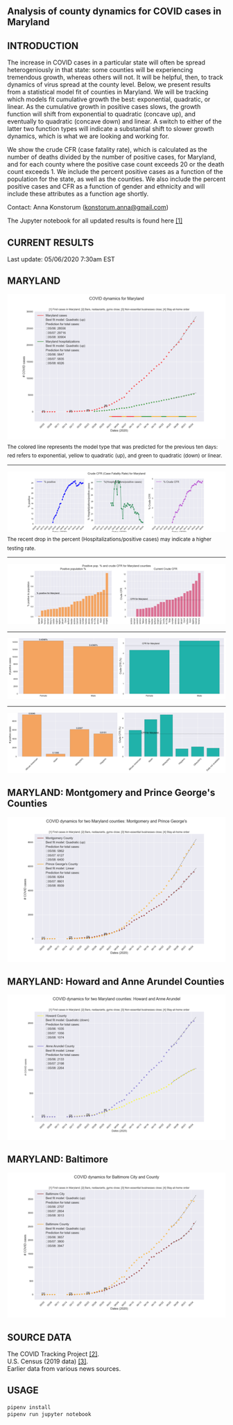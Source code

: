 Analysis of county dynamics for COVID cases in Maryland
------------

INTRODUCTION
------------
The increase in COVID cases in a particular state will often be spread heterogeniously in that state: some counties will be experiencing tremendous growth, whereas others will not.  It will be helpful, then, to track dynamics of virus spread at the county level.  Below, we present results from a statistical model fit of counties in Maryland.  We will be tracking which models fit cumulative growth the best: exponential, quadratic, or linear.  As the cumulative growth in positive cases slows, the growth function will shift from exponential to quadratic (concave up), and eventually to quadratic (concave down) and linear.  A switch to either of the latter two function types will indicate a substantial shift to slower growth dynamics, which is what we are looking and working for.

We show the crude CFR (case fatality rate), which is calculated as the number of deaths divided by the number of positive cases, for Maryland, and for each county where the positive case count exceeds 20 or the death count exceeds 1.  We include the percent positive cases as a function of the population for the state, as well as the counties.  We also include the percent positive cases and CFR as a function of gender and ethnicity and will include these attributes as a function age shortly.

Contact: Anna Konstorum (konstorum.anna@gmail.com)

The Jupyter notebook for all updated results is found here [[1]](https://github.com/akonstodata/md_county_covid/blob/master/code/MD_COVID_Dynamics_model_choose.ipynb)

CURRENT RESULTS
------------
Last update: 05/06/2020 7:30am EST

MARYLAND
------------

![](https://github.com/akonstodata/md_county_covid/blob/master/results/MD_COVID_update.png)
<sub>The colored line represents the model type that was predicted for the previous ten days: red refers to exponential, yellow to quadratic (up), and green to quadratic (down) or linear. </sub>

------------
![](https://github.com/akonstodata/md_county_covid/blob/master/results/MD_COVID_percent.png)
<sub> The recent drop in the percent (Hospitalizations/positive cases) may indicate a higher testing rate.</sub>
 
 ------------
![](https://github.com/akonstodata/md_county_covid/blob/master/results/MD_COVID_county_stats.png)

 ------------
![](https://github.com/akonstodata/md_county_covid/blob/master/results/MD_COVID_gender.png)

 ------------
![](https://github.com/akonstodata/md_county_covid/blob/master/results/MD_COVID_types.png)

MARYLAND: Montgomery and Prince George's Counties
------------
![](https://github.com/akonstodata/md_county_covid/blob/master/results/MD_COVID_Mont_Prince_update.png)

MARYLAND: Howard and Anne Arundel Counties
------------
![](https://github.com/akonstodata/md_county_covid/blob/master/results/MD_COVID_Howard_AA_update.png)

MARYLAND: Baltimore
------------
![](https://github.com/akonstodata/md_county_covid/blob/master/results/MD_COVID_Baltimore_update.png)

SOURCE DATA
------------
The COVID Tracking Project [[2]](https://covidtracking.com/).  
U.S. Census (2019 data) [[3]](https://census.gov/).  
Earlier data from various news sources.


USAGE
------------
```
pipenv install
pipenv run jupyter notebook
```
